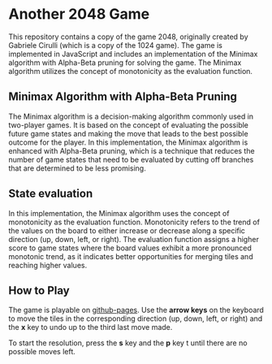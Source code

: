 # Another 2048 Game

This repository contains a copy of the game 2048, originally created by Gabriele Cirulli (which is a copy of the 1024 game). The game is implemented in JavaScript and includes an implementation of the Minimax algorithm with Alpha-Beta pruning for solving the game. The Minimax algorithm utilizes the concept of monotonicity as the evaluation function.

## Minimax Algorithm with Alpha-Beta Pruning

The Minimax algorithm is a decision-making algorithm commonly used in two-player games. It is based on the concept of evaluating the possible future game states and making the move that leads to the best possible outcome for the player. In this implementation, the Minimax algorithm is enhanced with Alpha-Beta pruning, which is a technique that reduces the number of game states that need to be evaluated by cutting off branches that are determined to be less promising.

## State evaluation

In this implementation, the Minimax algorithm uses the concept of monotonicity as the evaluation function. Monotonicity refers to the trend of the values on the board to either increase or decrease along a specific direction (up, down, left, or right). The evaluation function assigns a higher score to game states where the board values exhibit a more pronounced monotonic trend, as it indicates better opportunities for merging tiles and reaching higher values.

## How to Play

The game is playable on [github-pages](https://sirius-0.github.io/Another-2048/). Use the **arrow keys** on the keyboard to move the tiles in the corresponding direction (up, down, left, or right) and the **x** key to undo up to the third last move made.

To start the resolution, press the **s** key and the **p** key t until there are no possible moves left.
